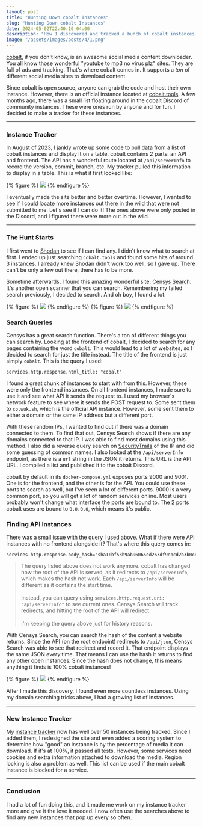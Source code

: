 ```yaml
---
layout: post
title: "Hunting Down cobalt Instances"
slug: "Hunting Down cobalt Instances"
date: 2024-05-02T22:40:10-04:00
description: "How I discovered and tracked a bunch of cobalt instances for fun."
image: "/assets/images/posts/4/1.png"
---
```

[cobalt](https://github.com/wukko/cobalt), if you don't know, is an awesome social media content downloader. You all know those wonderful "youtube to mp3 no virus plz" sites. They are full of ads and tracking. That's where cobalt comes in. It supports a _ton_ of different social media sites to download content.

Since cobalt is open source, anyone can grab the code and host their own instance. However, there is an official instance located at [cobalt.tools](https://cobalt.tools). A few months ago, there was a small list floating around in the cobalt Discord of community instances. These were ones run by anyone and for fun. I decided to make a tracker for these instances.

---

### Instance Tracker

In August of 2023, I jankly wrote up some code to pull data from a list of cobalt instances and display it on a table. cobalt contains 2 parts: an API and frontend. The API has a wonderful route located at `/api/serverInfo` to record the version, commit, branch, etc. My tracker pulled this information to display in a table. This is what it first looked like:

{% figure %}
<img src="{{ site.url }}/assets/images/posts/4/1.png">
{% endfigure %}

I eventually made the site better and better overtime. However, I wanted to see if I could locate more instances out there in the wild that were not submitted to me. Let's see if I can do it! The ones above were only posted in the Discord, and I figured there were more out in the wild.

---

### The Hunt Starts

I first went to [Shodan](https://www.shodan.io/) to see if I can find any. I didn't know what to search at first. I ended up just searching `cobalt.tools` and found some hits of around 3 instances. I already knew Shodan didn't work too well, so I gave up. There can't be only a few out there, there has to be more.

Sometime afterwards, I found this amazing wonderful site: [Censys Search](https://search.censys.io/). It's another open scanner that you can search. Remembering my failed search previously, I decided to search. And oh boy, I found a lot.

{% figure %}
<img src="{{ site.url }}/assets/images/posts/4/2.png">
{% endfigure %}
{% figure %}
<img src="{{ site.url }}/assets/images/posts/4/3.png">
{% endfigure %}

### Search Queries

Censys has a great search function. There's a ton of different things you can search by. Looking at the frontend of cobalt, I decided to search for any pages containing the word `cobalt`. This would lead to a lot of websites, so I decided to search for just the title instead. The title of the frontend is just simply `cobalt`. This is the query I used:

```
services.http.response.html_title: "cobalt"
```

I found a great chunk of instances to start with from this. However, these were only the frontend instances. On all frontend instances, I made sure to use it and see what API it sends the request to. I used my browser's network feature to see where it sends the POST request to. Some sent them to `co.wuk.sh`, which is the official API instance. However, some sent them to either a domain or the same IP address but a different port.

With these random IPs, I wanted to find out if there was a domain connected to them. To find that out, Censys Search shows if there are any domains connected to that IP. I was able to find most domains using this method. I also did a reverse query search on [SecurityTrails](https://securitytrails.com/) of the IP and did some guessing of common names. I also looked at the `/api/serverInfo` endpoint, as there is a `url` string in the JSON it returns. This URL is the API URL. I compiled a list and published it to the cobalt Discord.

cobalt by default in its `docker-compose.yml` exposes ports 9000 and 9001. One is for the frontend, and the other is for the API. You could use these ports to search as well, but I've seen a lot of different ports. 9000 is a very common port, so you will get a lot of random services online. Most users probably won't change what interface the ports are bound to. The 2 ports cobalt uses are bound to `0.0.0.0`, which means it's public.

### Finding API Instances

There was a small issue with the query I used above. What if there were API instances with no frontend alongside it? That's where this query comes in:

```
services.http.response.body_hash="sha1:bf53b9ab96065ed263df9ebcd2b3b0c4d88242b5"
```

<blockquote>
The query listed above does not work anymore. cobalt has changed how the root of the API is served, as it redirects to <code>/api/serverInfo</code>, which makes the hash not work. Each <code>/api/serverInfo</code> will be different as it contains the start time.<br><br>
Instead, you can query using <code>services.http.request.uri: "api/serverInfo"</code> to see current ones. Censys Search will track redirects, and hitting the root of the API will redirect.<br><br>
I'm keeping the query above just for history reasons.
</blockquote>    

With Censys Search, you can search the hash of the content a website returns. Since the API (on the root endpoint) redirects to `/api/json`, Censys Search was able to see that redirect and record it. That endpoint displays the same JSON _every_ time. That means I can use the hash it returns to find any other open instances. Since the hash does not change, this means anything it finds is 100% cobalt instances!

{% figure %}
<img src="{{ site.url }}/assets/images/posts/4/4.png">
{% endfigure %}

After I made this discovery, I found even more countless instances. Using my domain searching tricks above, I had a growing list of instances.

---

### New Instance Tracker

My [instance tracker](https://instances.hyper.lol) now has well over 50 instances being tracked. Since I added them, I redesigned the site and even added a scoring system to determine how "good" an instance is by the percentage of media it can download. If it's at 100%, it passed all tests. However, some services need cookies and extra information attached to download the media. Region locking is also a problem as well. This list can be used if the main cobalt instance is blocked for a service.

---

### Conclusion

I had a lot of fun doing this, and it made me work on my instance tracker more and give it the love it needed. I now often use the searches above to find any new instances that pop up every so often.